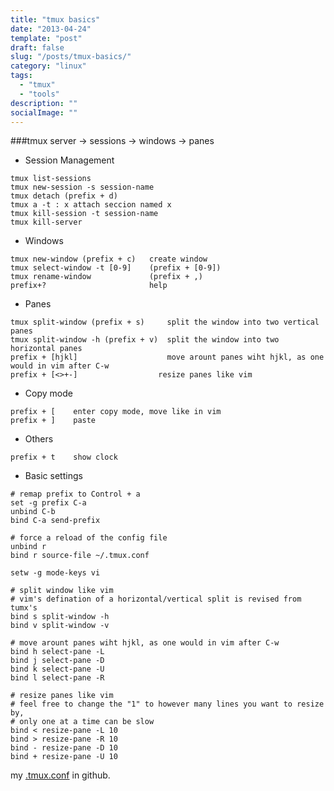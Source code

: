 ```yaml
---
title: "tmux basics"
date: "2013-04-24"
template: "post"
draft: false
slug: "/posts/tmux-basics/"
category: "linux"
tags:
  - "tmux"
  - "tools"
description: ""
socialImage: ""
---
```


###tmux server -> sessions -> windows -> panes

* Session Management
```shell
tmux list-sessions
tmux new-session -s session-name
tmux detach (prefix + d)
tmux a -t : x attach seccion named x
tmux kill-session -t session-name
tmux kill-server
```

* Windows 
```shell
tmux new-window (prefix + c)   create window
tmux select-window -t [0-9]    (prefix + [0-9])
tmux rename-window             (prefix + ,)
prefix+?                       help
```

* Panes
```shell
tmux split-window (prefix + s)     split the window into two vertical panes
tmux split-window -h (prefix + v)  split the window into two horizontal panes
prefix + [hjkl]                    move arount panes wiht hjkl, as one would in vim after C-w
prefix + [<>+-]                  resize panes like vim
```

* Copy mode 
```shell
prefix + [    enter copy mode, move like in vim 
prefix + ]    paste
```

* Others
```shell
prefix + t    show clock
```

* Basic settings

```shell
# remap prefix to Control + a
set -g prefix C-a
unbind C-b
bind C-a send-prefix

# force a reload of the config file
unbind r
bind r source-file ~/.tmux.conf

setw -g mode-keys vi

# split window like vim
# vim's defination of a horizontal/vertical split is revised from tumx's
bind s split-window -h
bind v split-window -v

# move arount panes wiht hjkl, as one would in vim after C-w
bind h select-pane -L
bind j select-pane -D
bind k select-pane -U
bind l select-pane -R

# resize panes like vim
# feel free to change the "1" to however many lines you want to resize by,
# only one at a time can be slow
bind < resize-pane -L 10
bind > resize-pane -R 10
bind - resize-pane -D 10
bind + resize-pane -U 10
```

my [.tmux.conf](https://github.com/anggao/dot-vimrc/blob/master/.tmux.conf) in github.
